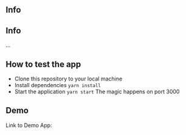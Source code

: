 ## Info

## Info
...
## How to test the app
- Clone this repository to your local machine
- Install dependencies `yarn install`
- Start the application `yarn start` The magic happens on port 3000

## Demo
Link to Demo App: 
